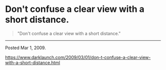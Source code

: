 # Don't confuse a clear view with a short distance.

> "Don't confuse a clear view with a short distance."

---

Posted Mar 1, 2009.

https://www.darklaunch.com/2009/03/01/don-t-confuse-a-clear-view-with-a-short-distance.html